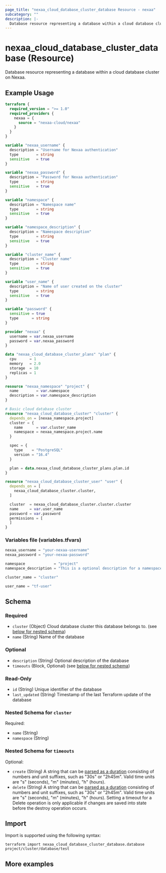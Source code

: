 ```yaml
---
page_title: "nexaa_cloud_database_cluster_database Resource - nexaa"
subcategory: ""
description: |-
  Database resource representing a database within a cloud database cluster on Nexaa.
---
```


# nexaa_cloud_database_cluster_database (Resource)

Database resource representing a database within a cloud database cluster on Nexaa.

## Example Usage

```terraform
terraform {
  required_version = ">= 1.0"
  required_providers {
    nexaa = {
      source = "nexaa-cloud/nexaa"
    }
  }
}

variable "nexaa_username" {
  description = "Username for Nexaa authentication"
  type        = string
  sensitive   = true
}

variable "nexaa_password" {
  description = "Password for Nexaa authentication"
  type        = string
  sensitive   = true
}

variable "namespace" {
  description = "Namespace name"
  type        = string
  sensitive   = true
}

variable "namespace_description" {
  description = "Namespace description"
  type        = string
  sensitive   = true
}

variable "cluster_name" {
  description = "Cluster name"
  type        = string
  sensitive   = true
}

variable "user_name" {
  description = "Name of user created on the cluster"
  type        = string
  sensitive   = true
}

variable "password" {
  sensitive = true
  type      = string
}

provider "nexaa" {
  username = var.nexaa_username
  password = var.nexaa_password
}

data "nexaa_cloud_database_cluster_plans" "plan" {
  cpu      = 1
  memory   = 2.0
  storage  = 10
  replicas = 1
}

resource "nexaa_namespace" "project" {
  name        = var.namespace
  description = var.namespace_description
}

# Basic cloud database cluster
resource "nexaa_cloud_database_cluster" "cluster" {
  depends_on = [nexaa_namespace.project]
  cluster = {
    name      = var.cluster_name
    namespace = nexaa_namespace.project.name
  }

  spec = {
    type    = "PostgreSQL"
    version = "16.4"
  }

  plan = data.nexaa_cloud_database_cluster_plans.plan.id
}

resource "nexaa_cloud_database_cluster_user" "user" {
  depends_on = [
    nexaa_cloud_database_cluster.cluster,
  ]

  cluster  = nexaa_cloud_database_cluster.cluster.cluster
  name     = var.user_name
  password = var.password
  permissions = [
  ]
}
```

### Variables file (variables.tfvars)
```terraform
nexaa_username = "your-nexaa-username"
nexaa_password = "your-nexaa-password"

namespace             = "project"
namespace_description = "This is a optional description for a namespace"

cluster_name = "cluster"

user_name = "tf-user"
```

<!-- schema generated by tfplugindocs -->
## Schema

### Required

- `cluster` (Object) Cloud database cluster this database belongs to. (see [below for nested schema](#nestedatt--cluster))
- `name` (String) Name of the database

### Optional

- `description` (String) Optional description of the database
- `timeouts` (Block, Optional) (see [below for nested schema](#nestedblock--timeouts))

### Read-Only

- `id` (String) Unique identifier of the database
- `last_updated` (String) Timestamp of the last Terraform update of the database

<a id="nestedatt--cluster"></a>
### Nested Schema for `cluster`

Required:

- `name` (String)
- `namespace` (String)


<a id="nestedblock--timeouts"></a>
### Nested Schema for `timeouts`

Optional:

- `create` (String) A string that can be [parsed as a duration](https://pkg.go.dev/time#ParseDuration) consisting of numbers and unit suffixes, such as "30s" or "2h45m". Valid time units are "s" (seconds), "m" (minutes), "h" (hours).
- `delete` (String) A string that can be [parsed as a duration](https://pkg.go.dev/time#ParseDuration) consisting of numbers and unit suffixes, such as "30s" or "2h45m". Valid time units are "s" (seconds), "m" (minutes), "h" (hours). Setting a timeout for a Delete operation is only applicable if changes are saved into state before the destroy operation occurs.

## Import

Import is supported using the following syntax:

```shell
terraform import nexaa_cloud_database_cluster_database.database project/cluster/database/test
```

## More examples
